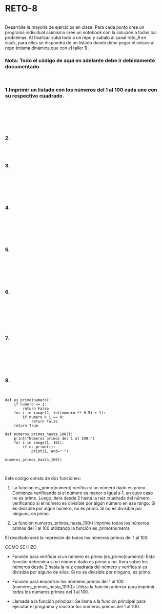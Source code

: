 # RETO-8

<br>
Desarrolle la mayoría de ejercicios en clase. Para cada punto cree un programa individual asimismo cree un notebook con la solución a todos los problemas. Al finalizar suba todo a un repo y subalo al canal reto_8 en slack, para ellos se dispondrá de un listado donde debe pegar el enlace al repo (misma dinámica que con el taller 1).
<br>

### Nota: Todo el código de aquí en adelante debe ir debidamente documentado.
<br>

### 1.Imprimir un listado con los números del 1 al 100 cada uno con su respectivo cuadrado.

<br>

```

```
<br>

<br>

### 2.

```

```



<br>


### 3.

<br>

```

```
<br>

 
<br>

### 4.

<br>

```

```

<br>


<br>

### 5.

<br>

```

```
<br>



<br>

### 6.

<br>

```


```
<br>



<br>

### 7.
<br>

```

```
<br>


<br>

### 8.
<br>

```
def es_primo(numero):
    if numero <= 1:
        return False
    for i in range(2, int(numero ** 0.5) + 1):
        if numero % i == 0:
            return False
    return True

def numeros_primos_hasta_100():
    print("Números primos del 1 al 100:")
    for i in range(1, 101):
        if es_primo(i):
            print(i, end=" ")

numeros_primos_hasta_100()

```

<br>

Este código consta de dos funciones:

1. La función es_primo(numero) verifica si un número dado es primo. Comienza verificando si el número es menor o igual a 1, en cuyo caso no es primo. Luego, itera desde 2 hasta la raíz cuadrada del número, verificando si el número es divisible por algún número en ese rango. Si es divisible por algún número, no es primo. Si no es divisible por ninguno, es primo.

2. La función numeros_primos_hasta_100() imprime todos los números primos del 1 al 100 utilizando la función es_primo(numero).

El resultado será la impresión de todos los números primos del 1 al 100.

 COMO SE HIZO

-  Función para verificar si un número es primo (es_primo(numero)): Esta función determina si un número dado es primo o no. Itera sobre los números desde 2 hasta la raíz cuadrada del número y verifica si es divisible por alguno de ellos. Si no es divisible por ninguno, es primo.

- Función para encontrar los números primos del 1 al 100 (numeros_primos_hasta_100()): Utiliza la función anterior para imprimir todos los números primos del 1 al 100.

- Llamada a la función principal: Se llama a la función principal para ejecutar el programa y mostrar los números primos del 1 al 100.












